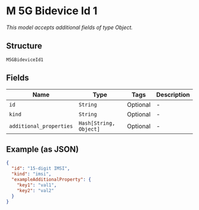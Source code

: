 
# M 5G Bidevice Id 1

*This model accepts additional fields of type Object.*

## Structure

`M5GBideviceId1`

## Fields

| Name | Type | Tags | Description |
|  --- | --- | --- | --- |
| `id` | `String` | Optional | - |
| `kind` | `String` | Optional | - |
| `additional_properties` | `Hash[String, Object]` | Optional | - |

## Example (as JSON)

```json
{
  "id": "15-digit IMSI",
  "kind": "imsi",
  "exampleAdditionalProperty": {
    "key1": "val1",
    "key2": "val2"
  }
}
```

